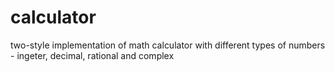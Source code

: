 # calculator
two-style implementation of math calculator with different types of numbers - ingeter, decimal, rational and complex
